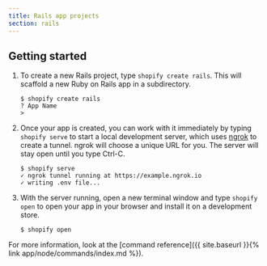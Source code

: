 ```yaml
---
title: Rails app projects
section: rails
---
```


## Getting started

1. To create a new Rails project, type `shopify create rails`. This will scaffold a new Ruby on Rails app in a subdirectory.

    ```console
    $ shopify create rails
    ? App Name
    >
    ```

2. Once your app is created, you can work with it immediately by typing `shopify serve` to start a local development
server, which uses [ngrok](https://ngrok.com) to create a tunnel. ngrok will choose a unique URL for you. The server 
will stay open until you type Ctrl-C.

    ```console
    $ shopify serve
    ✓ ngrok tunnel running at https://example.ngrok.io
    ✓ writing .env file...
    ```

3. With the server running, open a new terminal window and type `shopify open` to open your app in your browser and 
install it on a development store.

    ```console
    $ shopify open
    ```

For more information, look at the [command reference]({{ site.baseurl }}{% link app/node/commands/index.md %}).

